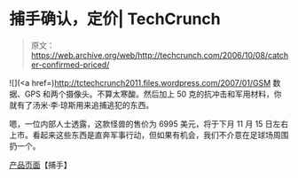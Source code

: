 # 捕手确认，定价| TechCrunch

> 原文：<https://web.archive.org/web/http://techcrunch.com/2006/10/08/catcher-confirmed-priced/>

![](<a href=)http://tctechcrunch2011.files.wordpress.com/2007/01/GSM 数据、GPS 和两个摄像头。不算太寒酸。然后加上 50 克的抗冲击和军用材料，你就有了汤米·李·琼斯用来追捕逃犯的东西。

嗯，一位内部人士透露，这款怪兽的售价为 6995 美元，将于下月 11 月 15 日左右上市。看起来这些东西是直奔军事行动，但如果有机会，我们不介意在足球场周围扔一个。

[产品页面](https://web.archive.org/web/20150918042406/http://www.catcherinc.com/)【捕手】
